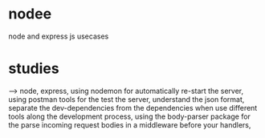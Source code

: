 # nodee
node and express js usecases

# studies
 --> node,
     express,
     using nodemon for automatically re-start the server,
     using postman tools for the test the server,
     understand the json format,
     separate the dev-dependencies from the dependencies when use different tools along the development process,
     using the body-parser package for the parse incoming request bodies in a middleware before your handlers,
